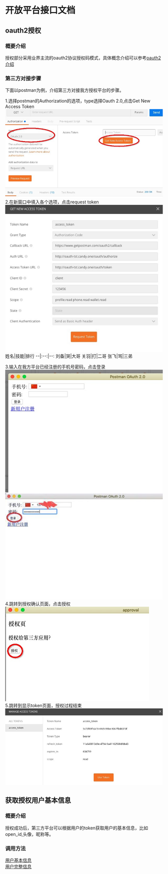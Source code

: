 # 开放平台接口文档

## oauth2授权
### 概要介绍
  授权部分采用业界主流的oauth2协议授权码模式，具体概念介绍可以参考[oauth2介绍](http://www.ruanyifeng.com/blog/2014/05/oauth_2_0.html)  
### 第三方对接步骤
  下面以postman为例，介绍第三方对接我方授权平台的步骤。  
  
  1.选择postman的Authorization的选项，type选择Oauth 2.0,点击Get New Access Token</br>![postman1](myimage/postman1.jpg )  
  2.在新窗口中填入各个选项，点击request token</br>![postman2](myimage/postman2.jpg )  
姓名|技能|排行
--|:--:|--:
刘备|哭|大哥
关羽|打|二哥
张飞|骂|三弟
  
   
  3.输入在我方平台已经注册的手机号密码，点击登录</br>![postman3](myimage/postman3.jpg )</br>![postman4](myimage/postman4.jpg )  
  4.跳转到授权确认页面，点击授权</br>![postman5](myimage/postman5.jpg )  
  5.跳转到显示token页面，授权过程结束</br>![postman6](myimage/postman6.jpg )  

  
## 获取授权用户基本信息
### 概要介绍
  授权成功后，第三方平台可以根据用户的token获取用户的基本信息，比如open_id,头像，昵称等。
### 调用方法  
  [用户基本信息](user_info.md)  
  [用户完整信息](user_info_ext.md)
